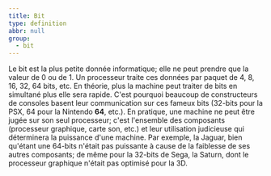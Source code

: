 ```yaml
---
title: Bit
type: definition
abbr: null
group:
  - bit
---
```

Le bit est la plus petite donnée informatique; elle ne peut prendre que la valeur de 0 ou de 1\. Un processeur traite ces données par paquet de 4, 8, 16, 32, 64 bits, etc. En théorie, plus la machine peut traiter de bits en simultané plus elle sera rapide. C'est pourquoi beaucoup de constructeurs de consoles basent leur communication sur ces fameux bits (32-bits pour la PSX, 64 pour la Nintendo **64**, etc.). En pratique, une machine ne peut être jugée sur son seul processeur; c'est l'ensemble des composants (processeur graphique, carte son, etc.) et leur utilisation judicieuse qui déterminera la puissance d'une machine. Par exemple, la Jaguar, bien qu'étant une 64-bits n'était pas puissante à cause de la faiblesse de ses autres composants; de même pour la 32-bits de Sega, la Saturn, dont le processeur graphique n'était pas optimisé pour la 3D.
